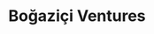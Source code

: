 ---
layout: firm_page
title: "Boğaziçi Ventures"
id: "bogaziciventures.com"
permalink: "/boaziiventuresbogaziciventures.com/"
website: "https://www.bogaziciventures.com"
offices: "Istanbul (Turkey)"
investment_stages: "Seed, Series A, Series B, Series C"
portfolio_companies: "Joygame, Arvis Games"
portfolio_link: "https://www.bogaziciventures.com/portfoy"
investment_markets: "Gaming, Technology, Digital Health"
founded_year: "2015"
description: "Boğaziçi Ventures is an innovative investment company using technology-focused investment instruments with a disruptive and innovative approach. They provide first-class support to entrepreneurs to add value to the ecosystem while maximizing returns for investors and stakeholders. They focus on investments in disruptive innovation."
linkedin: "https://www.linkedin.com/company/bogazici-ventures/"
twitter: "https://twitter.com/bogaziciventure"
instagram: "https://www.instagram.com/bogaziciventures/"
team_page: ""
investor_type: "Venture Capital"
crunchbase: "https://www.crunchbase.com/organization/bo%C4%9Fazi%C3%A7i-ventures"
pitchbook: "https://pitchbook.com/profiles/investor/228235-69"

# SEO Optimization
meta_title: "Boğaziçi Ventures - VC Firm - projectstartups.com"
meta_description: "Boğaziçi Ventures, Boğaziçi Ventures is an innovative investment company using technology-focused investment instruments with a disruptive and innovative approach. They ..."
meta_keywords: "Boğaziçi Ventures, Gaming, Technology, Digital Health, VC firm, venture capital, startup investor, projectstartups.com"
canonical_url: "https://vc.projectstartups.com/boaziiventuresbogaziciventures.com/"
---